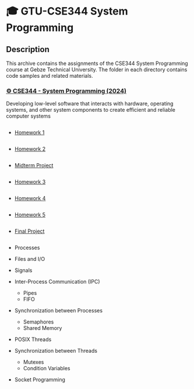 # 🎓 GTU-CSE344 System Programming

## Description

This archive contains the assignments of the CSE344 System Programming course at Gebze Technical University. The folder in each directory contains code samples and related materials.

<h3><a href="https://github.com/aykutssert/CSE344SystemProgramming/tree/main">⚙️ CSE344 - System Programming (2024)</a></h3>

Developing low-level software that interacts with hardware, operating systems, and other system components to create efficient and reliable computer systems

- <p style="display: inline-block; margin-right: 20px;"><a href="https://github.com/aykutssert/CSE344SystemProgramming/tree/main/Homework1">Homework 1</a></p>
- <p style="display: inline-block; margin-right: 20px;"><a href="https://github.com/aykutssert/CSE344SystemProgramming/tree/main/Homework2">Homework 2</a></p>
- <p style="display: inline-block; margin-right: 20px;"><a href="https://github.com/aykutssert/CSE344SystemProgramming/tree/main/MidtermProject">Midterm Project</a></p>
- <p style="display: inline-block; margin-right: 20px;"><a href="https://github.com/aykutssert/CSE344SystemProgramming/tree/main/Homework3">Homework 3</a></p>
- <p style="display: inline-block; margin-right: 20px;"><a href="https://github.com/aykutssert/CSE344SystemProgramming/tree/main/Homework4">Homework 4</a></p>
- <p style="display: inline-block; margin-right: 20px;"><a href="https://github.com/aykutssert/CSE344SystemProgramming/tree/main/Homework5">Homework 5</a></p>
- <p style="display: inline-block; margin-right: 20px;"><a href="https://github.com/aykutssert/CSE344SystemProgramming/tree/main/FinalProject">Final Project</a></p>

- Processes
- Files and I/O
- Signals
- Inter-Process Communication (IPC)
  - Pipes
  - FIFO
- Synchronization between Processes
  - Semaphores
  - Shared Memory
- POSIX Threads
- Synchronization between Threads
  - Mutexes
  - Condition Variables
- Socket Programming
